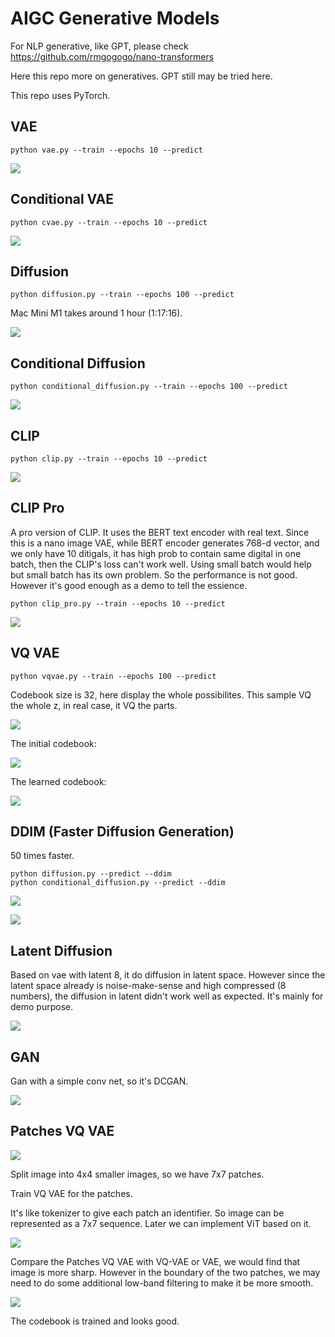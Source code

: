 # AIGC Generative Models

For NLP generative, like GPT, please check https://github.com/rmgogogo/nano-transformers

Here this repo more on generatives. GPT still may be tried here.

This repo uses PyTorch.

## VAE

```
python vae.py --train --epochs 10 --predict
```

![](doc/vae.png)

## Conditional VAE

```
python cvae.py --train --epochs 10 --predict
```

![](doc/cvae.png)

## Diffusion

```
python diffusion.py --train --epochs 100 --predict
```

Mac Mini M1 takes around 1 hour (1:17:16).

![](doc/diffusion.png)


## Conditional Diffusion

```
python conditional_diffusion.py --train --epochs 100 --predict
```

![](doc/conditional_diffusion.png)

## CLIP

```
python clip.py --train --epochs 10 --predict
```

![](doc/clip.png)

## CLIP Pro

A pro version of CLIP. It uses the BERT text encoder with real text.
Since this is a nano image VAE, while BERT encoder generates 768-d vector, and we only have 10 ditigals, it has high prob to contain same digital in one batch, then the CLIP's loss can't work well. Using small batch would help but small batch has its own problem. So the performance is not good.
However it's good enough as a demo to tell the essience.

```
python clip_pro.py --train --epochs 10 --predict
```

![](doc/clip_pro.png)

## VQ VAE

```
python vqvae.py --train --epochs 100 --predict
```

Codebook size is 32, here display the whole possibilites. This sample VQ the whole z, in real case, it VQ the parts.

![](doc/vqvae.png)

The initial codebook:

![](doc/vqvae-init-cb.png)

The learned codebook:

![](doc/vqvae-learned-cb.png)

## DDIM (Faster Diffusion Generation)

50 times faster.

```
python diffusion.py --predict --ddim
python conditional_diffusion.py --predict --ddim
```

![](doc/diffusion_ddim.png)

![](doc/conditional_diffusion_ddim.png)

## Latent Diffusion

Based on vae with latent 8, it do diffusion in latent space.
However since the latent space already is noise-make-sense and high compressed (8 numbers), the diffusion in latent didn't work well as expected.
It's mainly for demo purpose.

![](doc/latent_diffusion.png)

## GAN

Gan with a simple conv net, so it's DCGAN.

![](doc/gan.png)

## Patches VQ VAE

![](doc/patches.png)

Split image into 4x4 smaller images, so we have 7x7 patches.

Train VQ VAE for the patches.

It's like tokenizer to give each patch an identifier. So image can be represented as a 7x7 sequence. Later we can implement ViT based on it.

![](doc/vq_vae_patches.png)

Compare the Patches VQ VAE with VQ-VAE or VAE, we would find that image is more sharp. However in the boundary of the two patches, we may need to do some additional low-band filtering to make it be more smooth.

![](doc/patches-vq-vae-codebook.png)

The codebook is trained and looks good.